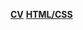 **[CV](https://eclairdark.github.io/rsschool-cv/cv)**
**[HTML/CSS](https://eclairdark.github.io/rsschool-cv/)**
